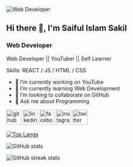 ![Web Developer](https://pbs.twimg.com/profile_banners/1684569519287865345/1693463224/600x200)
## Hi there 👋, I'm Saiful Islam Sakil
### Web Developer


Web Developer || YouTuber || Self Learner

Skills: REACT / JS / HTML / CSS

- 🔭 I’m currently working on YouTube 
- 🌱 I’m currently learning Web Development 
- 👯 I’m looking to collaborate on GitHub 
- 💬 Ask me about Programming 


[<img src='https://cdn.jsdelivr.net/npm/simple-icons@3.0.1/icons/github.svg' alt='github' height='40'>](https://github.com/saifulwebp)  [<img src='https://cdn.jsdelivr.net/npm/simple-icons@3.0.1/icons/linkedin.svg' alt='linkedin' height='40'>](https://www.linkedin.com/in/saifulwebp/)  [<img src='https://cdn.jsdelivr.net/npm/simple-icons@3.0.1/icons/facebook.svg' alt='facebook' height='40'>](https://www.facebook.com/saifulwebp)  [<img src='https://cdn.jsdelivr.net/npm/simple-icons@3.0.1/icons/instagram.svg' alt='instagram' height='40'>](https://www.instagram.com/saifulwebp/)  [<img src='https://cdn.jsdelivr.net/npm/simple-icons@3.0.1/icons/twitter.svg' alt='twitter' height='40'>](https://twitter.com/saifulwebp)  

[![Top Langs](https://github-readme-stats.vercel.app/api/top-langs/?username=saifulwebp)](https://github.com/anuraghazra/github-readme-stats)

![GitHub stats](https://github-readme-stats.vercel.app/api?username=saifulwebp&show_icons=true)  

![GitHub streak stats](https://streak-stats.demolab.com/?user=saifulwebp)
